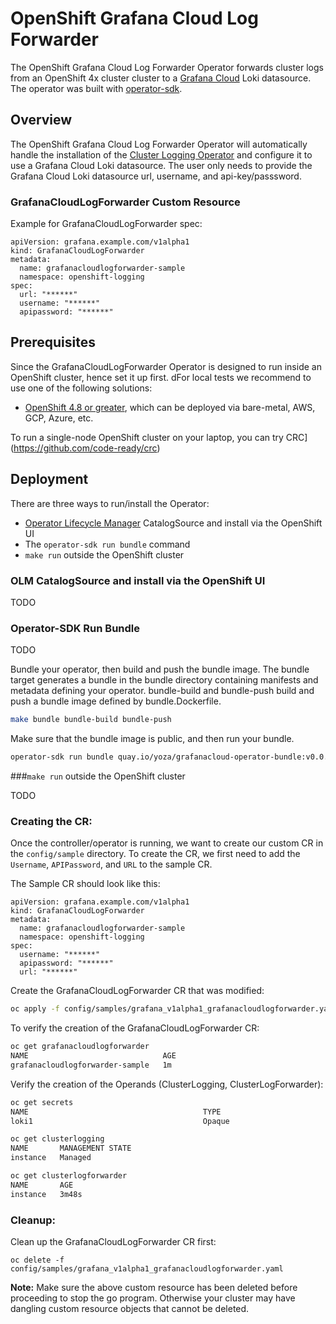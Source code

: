 # OpenShift Grafana Cloud Log Forwarder

The OpenShift Grafana Cloud Log Forwarder Operator forwards cluster logs from an OpenShift 4x cluster cluster to a [Grafana Cloud](https://grafana.com/products/cloud/) Loki datasource. The operator was built with [operator-sdk](https://sdk.operatorframework.io).

## Overview

The OpenShift Grafana Cloud Log Forwarder Operator will automatically handle the installation of the [Cluster Logging Operator](https://github.com/openshift/cluster-logging-operator) and configure it to use a Grafana Cloud Loki datasource. The user only needs to provide the Grafana Cloud Loki datasource url, username, and api-key/passsword.


### GrafanaCloudLogForwarder Custom Resource

Example for GrafanaCloudLogForwarder spec:

```
apiVersion: grafana.example.com/v1alpha1
kind: GrafanaCloudLogForwarder
metadata:
  name: grafanacloudlogforwarder-sample
  namespace: openshift-logging
spec:
  url: "******"
  username: "******"
  apipassword: "******"
```

## Prerequisites


Since the GrafanaCloudLogForwarder Operator is designed to run inside an OpenShift cluster, hence set it up first. dFor local tests we recommend to use one of the following solutions:

* [OpenShift 4.8 or greater](try.openshift.com), which can be deployed via bare-metal, AWS, GCP, Azure, etc.

To run a single-node OpenShift cluster on your laptop, you can try CRC](https://github.com/code-ready/crc)

## Deployment

There are three ways to run/install the Operator:

* [Operator Lifecycle Manager](https://olm.operatorframework.io) CatalogSource and install via the OpenShift UI
* The `operator-sdk run bundle` command
* `make run` outside the OpenShift cluster

### OLM CatalogSource and install via the OpenShift UI

TODO


### Operator-SDK Run Bundle

TODO

Bundle your operator, then build and push the bundle image. The bundle target generates a bundle in the bundle directory containing manifests and metadata defining your operator. bundle-build and bundle-push build and push a bundle image defined by bundle.Dockerfile.

```sh
make bundle bundle-build bundle-push
```

Make sure that the bundle image is public, and then run your bundle.

```sh
operator-sdk run bundle quay.io/yoza/grafanacloud-operator-bundle:v0.0.1
```

###`make run` outside the OpenShift cluster

TODO



### Creating the CR:

Once the controller/operator is running, we want to create our custom CR in the `config/sample` directory. To create the CR, we first need to add the `Username`, `APIPassword`, and `URL` to the sample CR.

The Sample CR should look like this:

```
apiVersion: grafana.example.com/v1alpha1
kind: GrafanaCloudLogForwarder
metadata:
  name: grafanacloudlogforwarder-sample
  namespace: openshift-logging
spec:
  username: "******"
  apipassword: "******"
  url: "******"
```

Create the GrafanaCloudLogForwarder CR that was modified:

```sh
oc apply -f config/samples/grafana_v1alpha1_grafanacloudlogforwarder.yaml
```

To verify the creation of the GrafanaCloudLogForwarder CR:

```sh
oc get grafanacloudlogforwarder
NAME                              AGE
grafanacloudlogforwarder-sample   1m
```

Verify the creation of the Operands (ClusterLogging, ClusterLogForwarder):

```sh
oc get secrets
NAME                                       TYPE                                  DATA   AGE
loki1                                      Opaque                                2      8s
```

```sh
oc get clusterlogging
NAME       MANAGEMENT STATE
instance   Managed
```

```sh
oc get clusterlogforwarder
NAME       AGE
instance   3m48s
```

### Cleanup:

Clean up the GrafanaCloudLogForwarder CR first:
```
oc delete -f config/samples/grafana_v1alpha1_grafanacloudlogforwarder.yaml
```

**Note:** Make sure the above custom resource has been deleted before proceeding to stop the go program. Otherwise your cluster may have dangling custom resource objects that cannot be deleted.
